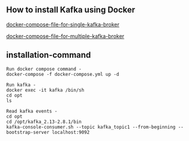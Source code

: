 ## How to install Kafka using Docker 
[docker-compose-file-for-single-kafka-broker](https://github.com/iamsurajitmishra/KAFKA-PRODUCER-CONSUMER-SERVICE/blob/master/docker-compose.yml) 

[docker-compose-file-for-multiple-kafka-broker](https://github.com/iamsurajitmishra/KAFKA-PRODUCER-CONSUMER-SERVICE/blob/master/kafka-single-multiple.yml) 
## installation-command


```
Run docker compose command -
docker-compose -f docker-compose.yml up -d

```

```
Run kafka -
docker exec -it kafka /bin/sh
cd opt
ls
```

```
Read kafka events -
cd opt
cd /opt/kafka_2.13-2.8.1/bin
kafka-console-consumer.sh --topic kafka_topic1 --from-beginning --bootstrap-server localhost:9092

```
